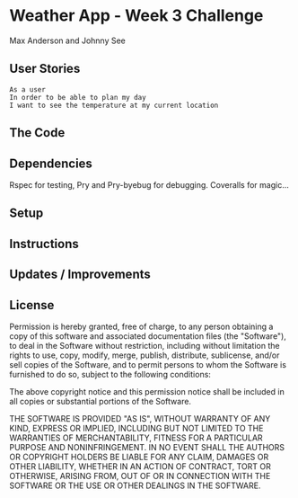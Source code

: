 # Weather App - Week 3 Challenge

Max Anderson and Johnny See

## User Stories

```
As a user
In order to be able to plan my day
I want to see the temperature at my current location
```

## The Code

## Dependencies
Rspec for testing, Pry and Pry-byebug for debugging. Coveralls for magic...

## Setup


## Instructions


## Updates / Improvements


## License
Permission is hereby granted, free of charge, to any person obtaining a copy of this software and associated documentation files (the "Software"), to deal in the Software without restriction, including without limitation the rights to use, copy, modify, merge, publish, distribute, sublicense, and/or sell copies of the Software, and to permit persons to whom the Software is furnished to do so, subject to the following conditions:

The above copyright notice and this permission notice shall be included in all copies or substantial portions of the Software.

THE SOFTWARE IS PROVIDED "AS IS", WITHOUT WARRANTY OF ANY KIND, EXPRESS OR IMPLIED, INCLUDING BUT NOT LIMITED TO THE WARRANTIES OF MERCHANTABILITY, FITNESS FOR A PARTICULAR PURPOSE AND NONINFRINGEMENT. IN NO EVENT SHALL THE AUTHORS OR COPYRIGHT HOLDERS BE LIABLE FOR ANY CLAIM, DAMAGES OR OTHER LIABILITY, WHETHER IN AN ACTION OF CONTRACT, TORT OR OTHERWISE, ARISING FROM, OUT OF OR IN CONNECTION WITH THE SOFTWARE OR THE USE OR OTHER DEALINGS IN THE SOFTWARE.